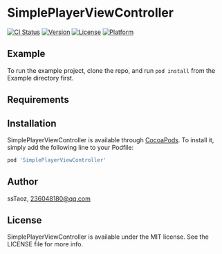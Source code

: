 # SimplePlayerViewController

[![CI Status](https://img.shields.io/travis/ssTaoz/SimplePlayerViewController.svg?style=flat)](https://travis-ci.org/ssTaoz/SimplePlayerViewController)
[![Version](https://img.shields.io/cocoapods/v/SimplePlayerViewController.svg?style=flat)](https://cocoapods.org/pods/SimplePlayerViewController)
[![License](https://img.shields.io/cocoapods/l/SimplePlayerViewController.svg?style=flat)](https://cocoapods.org/pods/SimplePlayerViewController)
[![Platform](https://img.shields.io/cocoapods/p/SimplePlayerViewController.svg?style=flat)](https://cocoapods.org/pods/SimplePlayerViewController)

## Example

To run the example project, clone the repo, and run `pod install` from the Example directory first.

## Requirements

## Installation

SimplePlayerViewController is available through [CocoaPods](https://cocoapods.org). To install
it, simply add the following line to your Podfile:

```ruby
pod 'SimplePlayerViewController'
```

## Author

ssTaoz, 236048180@qq.com

## License

SimplePlayerViewController is available under the MIT license. See the LICENSE file for more info.
